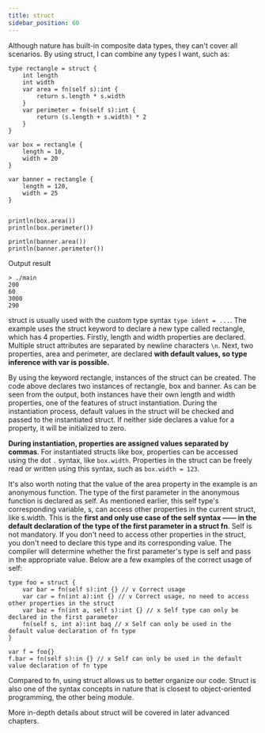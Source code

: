 ```yaml
---
title: struct
sidebar_position: 60
---
```


Although nature has built-in composite data types, they can't cover all scenarios. By using struct, I can combine any types I want, such as:

```nature
type rectangle = struct {
	int length
	int width
	var area = fn(self s):int {
		return s.length * s.width
	}
	var perimeter = fn(self s):int {
		return (s.length + s.width) * 2
	}
}

var box = rectangle {
	length = 10,
	width = 20
}

var banner = rectangle {
	length = 120,
	width = 25
}


println(box.area())
println(box.perimeter())

println(banner.area())
println(banner.perimeter())
```

Output result

```shell
> ./main
200
60
3000
290
```

struct is usually used with the custom type syntax `type ident = ...`. The example uses the struct keyword to declare a new type called rectangle, which has 4 properties. Firstly, length and width properties are declared. Multiple struct attributes are separated by newline characters `\n`. Next, two properties, area and perimeter, are declared **with default values, so type inference with var is possible.**

By using the keyword rectangle, instances of the struct can be created. The code above declares two instances of rectangle, box and banner. As can be seen from the output, both instances have their own length and width properties, one of the features of struct instantiation. During the instantiation process, default values in the struct will be checked and passed to the instantiated struct. If neither side declares a value for a property, it will be initialized to zero.

**During instantiation, properties are assigned values separated by commas**. For instantiated structs like box, properties can be accessed using the dot `.` syntax, like `box.width`. Properties in the struct can be freely read or written using this syntax, such as `box.width = 123`.

It's also worth noting that the value of the area property in the example is an anonymous function. The type of the first parameter in the anonymous function is declared as self. As mentioned earlier, this self type's corresponding variable, s, can access other properties in the current struct, like s.width. This is the **first and only use case of the self syntax —— in the default declaration of the type of the first parameter in a struct fn**. Self is not mandatory. If you don't need to access other properties in the struct, you don't need to declare this type and its corresponding value. The compiler will determine whether the first parameter's type is self and pass in the appropriate value. Below are a few examples of the correct usage of self:

```nature
type foo = struct {
	var bar = fn(self s):int {} // v Correct usage
	var car = fn(int a):int {} // v Correct usage, no need to access other properties in the struct
	var baz = fn(int a, self s):int {} // x Self type can only be declared in the first parameter
	fn(self s, int a):int baq // x Self can only be used in the default value declaration of fn type
}

var f = foo{}
f.bar = fn(self s):in {} // x Self can only be used in the default value declaration of fn type
```

Compared to fn, using struct allows us to better organize our code. Struct is also one of the syntax concepts in nature that is closest to object-oriented programming, the other being module.

More in-depth details about struct will be covered in later advanced chapters.